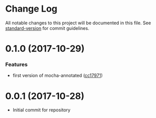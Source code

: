 # Change Log

All notable changes to this project will be documented in this file. See [standard-version](https://github.com/conventional-changelog/standard-version) for commit guidelines.

<a name="0.1.0"></a>
# 0.1.0 (2017-10-29)


### Features

* first version of mocha-annotated ([cc17971](https://github.com/nwronski/mocha-annotated/commit/cc17971))



<a name="0.0.1"></a>
# 0.0.1 (2017-10-28)
- Initial commit for repository
